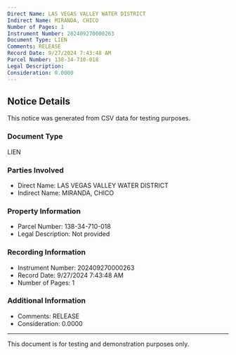 ```yaml
---
Direct Name: LAS VEGAS VALLEY WATER DISTRICT
Indirect Name: MIRANDA, CHICO
Number of Pages: 1
Instrument Number: 202409270000263
Document Type: LIEN
Comments: RELEASE
Record Date: 9/27/2024 7:43:48 AM
Parcel Number: 138-34-710-018
Legal Description: 
Consideration: 0.0000
---
```


## Notice Details

This notice was generated from CSV data for testing purposes.

### Document Type
LIEN

### Parties Involved
- Direct Name: LAS VEGAS VALLEY WATER DISTRICT
- Indirect Name: MIRANDA, CHICO

### Property Information
- Parcel Number: 138-34-710-018
- Legal Description: Not provided

### Recording Information
- Instrument Number: 202409270000263
- Record Date: 9/27/2024 7:43:48 AM
- Number of Pages: 1

### Additional Information
- Comments: RELEASE
- Consideration: 0.0000

---

This document is for testing and demonstration purposes only.
